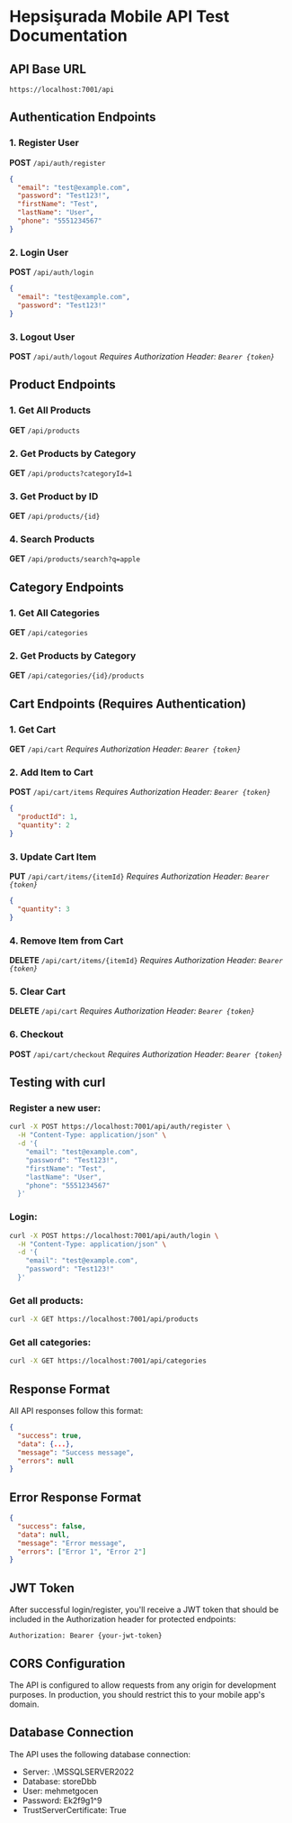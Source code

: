 # Hepsişurada Mobile API Test Documentation

## API Base URL
`https://localhost:7001/api`

## Authentication Endpoints

### 1. Register User
**POST** `/api/auth/register`
```json
{
  "email": "test@example.com",
  "password": "Test123!",
  "firstName": "Test",
  "lastName": "User",
  "phone": "5551234567"
}
```

### 2. Login User
**POST** `/api/auth/login`
```json
{
  "email": "test@example.com",
  "password": "Test123!"
}
```

### 3. Logout User
**POST** `/api/auth/logout`
*Requires Authorization Header: `Bearer {token}`*

## Product Endpoints

### 1. Get All Products
**GET** `/api/products`

### 2. Get Products by Category
**GET** `/api/products?categoryId=1`

### 3. Get Product by ID
**GET** `/api/products/{id}`

### 4. Search Products
**GET** `/api/products/search?q=apple`

## Category Endpoints

### 1. Get All Categories
**GET** `/api/categories`

### 2. Get Products by Category
**GET** `/api/categories/{id}/products`

## Cart Endpoints (Requires Authentication)

### 1. Get Cart
**GET** `/api/cart`
*Requires Authorization Header: `Bearer {token}`*

### 2. Add Item to Cart
**POST** `/api/cart/items`
*Requires Authorization Header: `Bearer {token}`*
```json
{
  "productId": 1,
  "quantity": 2
}
```

### 3. Update Cart Item
**PUT** `/api/cart/items/{itemId}`
*Requires Authorization Header: `Bearer {token}`*
```json
{
  "quantity": 3
}
```

### 4. Remove Item from Cart
**DELETE** `/api/cart/items/{itemId}`
*Requires Authorization Header: `Bearer {token}`*

### 5. Clear Cart
**DELETE** `/api/cart`
*Requires Authorization Header: `Bearer {token}`*

### 6. Checkout
**POST** `/api/cart/checkout`
*Requires Authorization Header: `Bearer {token}`*

## Testing with curl

### Register a new user:
```bash
curl -X POST https://localhost:7001/api/auth/register \
  -H "Content-Type: application/json" \
  -d '{
    "email": "test@example.com",
    "password": "Test123!",
    "firstName": "Test",
    "lastName": "User",
    "phone": "5551234567"
  }'
```

### Login:
```bash
curl -X POST https://localhost:7001/api/auth/login \
  -H "Content-Type: application/json" \
  -d '{
    "email": "test@example.com",
    "password": "Test123!"
  }'
```

### Get all products:
```bash
curl -X GET https://localhost:7001/api/products
```

### Get all categories:
```bash
curl -X GET https://localhost:7001/api/categories
```

## Response Format

All API responses follow this format:
```json
{
  "success": true,
  "data": {...},
  "message": "Success message",
  "errors": null
}
```

## Error Response Format
```json
{
  "success": false,
  "data": null,
  "message": "Error message",
  "errors": ["Error 1", "Error 2"]
}
```

## JWT Token

After successful login/register, you'll receive a JWT token that should be included in the Authorization header for protected endpoints:

```
Authorization: Bearer {your-jwt-token}
```

## CORS Configuration

The API is configured to allow requests from any origin for development purposes. In production, you should restrict this to your mobile app's domain.

## Database Connection

The API uses the following database connection:
- Server: .\MSSQLSERVER2022
- Database: storeDbb
- User: mehmetgocen
- Password: Ek2f9g1^9
- TrustServerCertificate: True 
